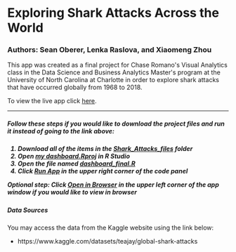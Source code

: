 # Exploring Shark Attacks Across the World

### Authors: Sean Oberer, Lenka Raslova, and Xiaomeng Zhou

This app was created as a final project for Chase Romano's Visual Analytics class in the Data Science and Business Analytics Master's program at the University of North Carolina at Charlotte in order to explore shark attacks that have occurred globally from 1968 to 2018.

To view the live app click [here](https://xiaomengdsba.shinyapps.io/Shark_attack_analysis/).

<hr>

<h5> Follow these steps if you would like to download the project files and run it instead of going to the link above: <h5>
<ol>
  <li>Download all of the items in the <ins>Shark_Attacks_files</ins> folder</li>
  <li>Open <ins>my dashboard.Rproj</ins> in R Studio</li>
  <li>Open the file named <ins>dashboard_final.R</ins></li>
  <li>Click <ins>Run App</ins> in the upper right corner of the code panel</li>
</ol>
  
  Optional step: Click <ins>Open in Browser</ins> in the upper left corner of the app window if you would like to view in browser


<h5>Data Sources</h5>

You may access the data from the Kaggle website using the link below:
<ul>
  <li>https://www.kaggle.com/datasets/teajay/global-shark-attacks</li>
 </ul>
 